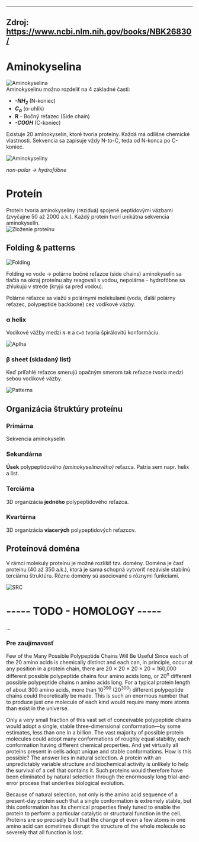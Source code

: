 ---------------
Zdroj: https://www.ncbi.nlm.nih.gov/books/NBK26830/
---------------

# Aminokyselina
![Aminokyselina](./amino.png)  
Aminokyselinu možno rozdeliť na 4 základné časti:
- ***-NH<sub>2</sub>*** (N-koniec) 
- ***C<sub>α</sub>*** (α-uhlík)  
- **R** - Bočný reťazec (Side chain)  
-  ***-COOH*** (C-koniec)  

Existuje 20 aminokyselín, ktoré tvoria proteíny. Každá má odlišné chemické vlastnosti. Sekvencia sa zapisuje vždy N-to-C, teda od N-konca po C-koniec.

![Aminokyseliny](./amino_list.png) 

*non-polar -> hydrofóbne*


# Proteín
Proteín tvoria aminokyseliny (reziduá) spojené peptidovými väzbami (zvyčajne 50 až 2000 a.k.). Každý proteín tvorí unikátna sekvencia aminokyselín.  
![Zloženie proteínu](./protein_components.png)  

## Folding & patterns

![Folding](./folding.png)   

Folding vo vode -> polárne bočné reťazce (side chains) aminokyselín sa tlačia na okraj proteínu aby reagovali s vodou, nepolárne - hydrofóbne sa zhlukujú v strede (kryjú sa pred vodou).

Polárne reťazce sa viažú s polárnymi molekulami (voda, ďalší polárny reťazec, polypeptide backbone) cez vodíkové väzby.

### α helix

Vodíkové väžby medzi `N-H` a `C=O` tvoria špirálovitú konformáciu.

![Aplha](./alpha.png) 

### β sheet (skladaný list)

Keď priľahlé reťazce smerujú opačným smerom tak reťazce tvoria medzi sebou vodíkové väzby.

![Patterns](./helix_and_sheet.png)   


## Organizácia štruktúry proteínu

### Primárna

Sekvencia aminokyselín

### Sekundárna

**Úsek** polypeptidového *(aminokyselinového)* reťazca. Patria sem napr. helix a list.

### Terciárna

3D organizácia **jedného** polypeptidového reťazca.

### Kvartérna

3D organizácia **viacerých** polypeptidových reťazcov.

## Proteínová doména

V rámci molekuly proteínu je možné rozlíšiť tzv. domény. Doména je časť proteínu (40 až 350 a.k.), ktorá je sama schopná vytvoriť nezávisle stabilnú terciárnu štruktúru. Rôzne domény sú asociované s rôznymi funkciami.


![SRC](./src.png)   



# ----- TODO - HOMOLOGY -----


...


### Pre zaujímavosť

Few of the Many Possible Polypeptide Chains Will Be Useful
Since each of the 20 amino acids is chemically distinct and each can, in principle, occur at any position in a protein chain, there are 20 × 20 × 20 × 20 = 160,000 different possible polypeptide chains four amino acids long, or 20<sup>n</sup> different possible polypeptide chains n amino acids long. For a typical protein length of about 300 amino acids, more than 10<sup>390</sup> (20<sup>300</sup>) different polypeptide chains could theoretically be made. This is such an enormous number that to produce just one molecule of each kind would require many more atoms than exist in the universe.

Only a very small fraction of this vast set of conceivable polypeptide chains would adopt a single, stable three-dimensional conformation—by some estimates, less than one in a billion. The vast majority of possible protein molecules could adopt many conformations of roughly equal stability, each conformation having different chemical properties. And yet virtually all proteins present in cells adopt unique and stable conformations. How is this possible? The answer lies in natural selection. A protein with an unpredictably variable structure and biochemical activity is unlikely to help the survival of a cell that contains it. Such proteins would therefore have been eliminated by natural selection through the enormously long trial-and-error process that underlies biological evolution.

Because of natural selection, not only is the amino acid sequence of a present-day protein such that a single conformation is extremely stable, but this conformation has its chemical properties finely tuned to enable the protein to perform a particular catalytic or structural function in the cell. Proteins are so precisely built that the change of even a few atoms in one amino acid can sometimes disrupt the structure of the whole molecule so severely that all function is lost.